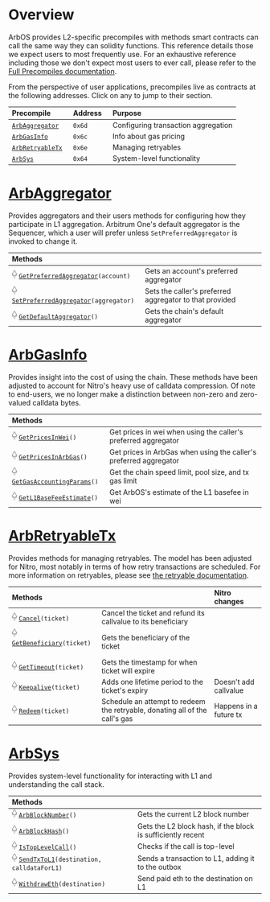 # Overview
ArbOS provides L2-specific precompiles with methods smart contracts can call the same way they can solidity functions. This reference details those we expect users to most frequently use. For an exhaustive reference including those we don't expect most users to ever call, please refer to the [Full Precompiles documentation](Precompiles.md).

From the perspective of user applications, precompiles live as contracts at the following addresses. Click on any to jump to their section.

| Precompile                                 | Address &nbsp; | Purpose                             |
|:-------------------------------------------|:---------------|:------------------------------------|
| [`ArbAggregator`](#ArbAggregator)          | `0x6d`         | Configuring transaction aggregation |
| [`ArbGasInfo`](#ArbGasInfo)                | `0x6c`         | Info about gas pricing              |
| [`ArbRetryableTx`](#ArbRetryableTx) &nbsp; | `0x6e`         | Managing retryables                 |
| [`ArbSys`](#ArbSys)                        | `0x64`         | System-level functionality          |

[ArbAggregator_link]: https://github.com/OffchainLabs/nitro/blob/master/precompiles/ArbAddressTable.go
[ArbGasInfo_link]: https://github.com/OffchainLabs/nitro/blob/master/precompiles/ArbGasInfo.go
[ArbRetryableTx_link]: https://github.com/OffchainLabs/nitro/blob/master/precompiles/ArbRetryableTx.go
[ArbSys_link]: https://github.com/OffchainLabs/nitro/blob/master/precompiles/ArbSys.go

# [ArbAggregator][ArbAggregator_link]<a name=ArbAggregator></a>
Provides aggregators and their users methods for configuring how they participate in L1 aggregation. Arbitrum One's default aggregator is the Sequencer, which a user will prefer unless `SetPreferredAggregator` is invoked to change it.

| Methods                                                                       |                                                         |
|:------------------------------------------------------------------------------|:--------------------------------------------------------|
| [<img src=e.png height=16>][As0] [`GetPreferredAggregator`][A0]`(account)`    | Gets an account's preferred aggregator                  |
| [<img src=e.png height=16>][As1] [`SetPreferredAggregator`][A1]`(aggregator)` | Sets the caller's preferred aggregator to that provided |
| [<img src=e.png height=16>][As2] [`GetDefaultAggregator`][A2]`()`             | Gets the chain's default aggregator                     |

[A0]: https://github.com/OffchainLabs/nitro/blob/704e82bb38ae3ccd70c35e31934c7b45f6c25561/precompiles/ArbAggregator.go#L22
[A1]: https://github.com/OffchainLabs/nitro/blob/704e82bb38ae3ccd70c35e31934c7b45f6c25561/precompiles/ArbAggregator.go#L39
[A2]: https://github.com/OffchainLabs/nitro/blob/704e82bb38ae3ccd70c35e31934c7b45f6c25561/precompiles/ArbAggregator.go#L48

[As0]: https://github.com/OffchainLabs/nitro/blob/704e82bb38ae3ccd70c35e31934c7b45f6c25561/solgen/src/precompiles/ArbAggregator.sol#L28
[As1]: https://github.com/OffchainLabs/nitro/blob/704e82bb38ae3ccd70c35e31934c7b45f6c25561/solgen/src/precompiles/ArbAggregator.sol#L32
[As2]: https://github.com/OffchainLabs/nitro/blob/704e82bb38ae3ccd70c35e31934c7b45f6c25561/solgen/src/precompiles/ArbAggregator.sol#L35


# [ArbGasInfo][ArbGasInfo_link]<a name=ArbGasInfo></a>
Provides insight into the cost of using the chain. These methods have been adjusted to account for Nitro's heavy use of calldata compression. Of note to end-users, we no longer make a distinction between non-zero and zero-valued calldata bytes.

| Methods                                                               |                                                                   |
|:----------------------------------------------------------------------|:------------------------------------------------------------------|
| [<img src=e.png height=16>][GIs1] [`GetPricesInWei`][GI1]`()`         | Get prices in wei when using the caller's preferred aggregator    |
| [<img src=e.png height=16>][GIs3] [`GetPricesInArbGas`][GI3]`()`      | Get prices in ArbGas when using the caller's preferred aggregator |
| [<img src=e.png height=16>][GIs4] [`GetGasAccountingParams`][GI4]`()` | Get the chain speed limit, pool size, and tx gas limit            |
| [<img src=e.png height=16>][GIs11] [`GetL1BaseFeeEstimate`][GI11]`()` | Get ArbOS's estimate of the L1 basefee in wei                     |

[GI1]: https://github.com/OffchainLabs/nitro/blob/3f504c57fba8ddf0759b7a55b4108e0bf5a078b3/precompiles/ArbGasInfo.go#L63
[GI3]: https://github.com/OffchainLabs/nitro/blob/3f504c57fba8ddf0759b7a55b4108e0bf5a078b3/precompiles/ArbGasInfo.go#L99
[GI4]: https://github.com/OffchainLabs/nitro/blob/3f504c57fba8ddf0759b7a55b4108e0bf5a078b3/precompiles/ArbGasInfo.go#L111
[GI11]: https://github.com/OffchainLabs/nitro/blob/3f504c57fba8ddf0759b7a55b4108e0bf5a078b3/precompiles/ArbGasInfo.go#L150

[GIs1]: https://github.com/OffchainLabs/nitro/blob/3f504c57fba8ddf0759b7a55b4108e0bf5a078b3/solgen/src/precompiles/ArbGasInfo.sol#L58
[GIs3]: https://github.com/OffchainLabs/nitro/blob/3f504c57fba8ddf0759b7a55b4108e0bf5a078b3/solgen/src/precompiles/ArbGasInfo.sol#L83
[GIs4]: https://github.com/OffchainLabs/nitro/blob/3f504c57fba8ddf0759b7a55b4108e0bf5a078b3/solgen/src/precompiles/ArbGasInfo.sol#L94
[GIs11]: https://github.com/OffchainLabs/nitro/blob/3f504c57fba8ddf0759b7a55b4108e0bf5a078b3/solgen/src/precompiles/ArbGasInfo.sol#L122

# [ArbRetryableTx][ArbRetryableTx_link]<a name=ArbRetryableTx></a>
Provides methods for managing retryables. The model has been adjusted for Nitro, most notably in terms of how retry transactions are scheduled. For more information on retryables, please see [the retryable documentation](ArbOS.md#Retryables).


| Methods                                                                    |                                                                                    | Nitro changes          |
|:---------------------------------------------------------------------------|:-----------------------------------------------------------------------------------|:-----------------------|
| [<img src=e.png height=16>][RTs0] [`Cancel`][RT0]`(ticket)`                | Cancel the ticket and refund its callvalue to its beneficiary                      |                        |
| [<img src=e.png height=16>][RTs1] [`GetBeneficiary`][RT1]`(ticket)` &nbsp; | Gets the beneficiary of the ticket                                                 |                        |
| [<img src=e.png height=16>][RTs3] [`GetTimeout`][RT3]`(ticket)`            | Gets the timestamp for when ticket will expire                                     |                        |
| [<img src=e.png height=16>][RTs4] [`Keepalive`][RT4]`(ticket)`             | Adds one lifetime period to the ticket's expiry                                    | Doesn't add callvalue  |
| [<img src=e.png height=16>][RTs5] [`Redeem`][RT5]`(ticket)`                | Schedule an attempt to redeem the retryable, donating all of the call's gas &nbsp; | Happens in a future tx |

[RT0]: https://github.com/OffchainLabs/nitro/blob/704e82bb38ae3ccd70c35e31934c7b45f6c25561/precompiles/ArbRetryableTx.go#L184
[RT1]: https://github.com/OffchainLabs/nitro/blob/704e82bb38ae3ccd70c35e31934c7b45f6c25561/precompiles/ArbRetryableTx.go#L171
[RT3]: https://github.com/OffchainLabs/nitro/blob/704e82bb38ae3ccd70c35e31934c7b45f6c25561/precompiles/ArbRetryableTx.go#L115
[RT4]: https://github.com/OffchainLabs/nitro/blob/704e82bb38ae3ccd70c35e31934c7b45f6c25561/precompiles/ArbRetryableTx.go#L132
[RT5]: https://github.com/OffchainLabs/nitro/blob/704e82bb38ae3ccd70c35e31934c7b45f6c25561/precompiles/ArbRetryableTx.go#L36

[RTs0]: https://github.com/OffchainLabs/nitro/blob/704e82bb38ae3ccd70c35e31934c7b45f6c25561/solgen/src/precompiles/ArbRetryableTx.sol#L70
[RTs1]: https://github.com/OffchainLabs/nitro/blob/704e82bb38ae3ccd70c35e31934c7b45f6c25561/solgen/src/precompiles/ArbRetryableTx.sol#L63
[RTs3]: https://github.com/OffchainLabs/nitro/blob/704e82bb38ae3ccd70c35e31934c7b45f6c25561/solgen/src/precompiles/ArbRetryableTx.sol#L45
[RTs4]: https://github.com/OffchainLabs/nitro/blob/704e82bb38ae3ccd70c35e31934c7b45f6c25561/solgen/src/precompiles/ArbRetryableTx.sol#L55
[RTs5]: https://github.com/OffchainLabs/nitro/blob/704e82bb38ae3ccd70c35e31934c7b45f6c25561/solgen/src/precompiles/ArbRetryableTx.sol#L32


# [ArbSys][ArbSys_link]<a name=ArbSys></a>
Provides system-level functionality for interacting with L1 and understanding the call stack.

| Methods                                                                           |                                                             |
|:----------------------------------------------------------------------------------|:------------------------------------------------------------|
| [<img src=e.png height=16>][Ss0] [`ArbBlockNumber`][S0]`()`                       | Gets the current L2 block number                            |
| [<img src=e.png height=16>][Ss1] [`ArbBlockHash`][S1]`()`                         | Gets the L2 block hash, if the block is sufficiently recent |
| [<img src=e.png height=16>][Ss5] [`IsTopLevelCall`][S5]`()`                       | Checks if the call is top-level                             |
| [<img src=e.png height=16>][Ss9] [`SendTxToL1`][S9]`(destination, calldataForL1)` | Sends a transaction to L1, adding it to the outbox          |
| [<img src=e.png height=16>][Ss11] [`WithdrawEth`][S11]`(destination)`             | Send paid eth to the destination on L1                      |

[S0]: https://github.com/OffchainLabs/nitro/blob/704e82bb38ae3ccd70c35e31934c7b45f6c25561/precompiles/ArbSys.go#L30
[S1]: https://github.com/OffchainLabs/nitro/blob/704e82bb38ae3ccd70c35e31934c7b45f6c25561/precompiles/ArbSys.go#L35
[S5]: https://github.com/OffchainLabs/nitro/blob/704e82bb38ae3ccd70c35e31934c7b45f6c25561/precompiles/ArbSys.go#L66
[S9]: https://github.com/OffchainLabs/nitro/blob/704e82bb38ae3ccd70c35e31934c7b45f6c25561/precompiles/ArbSys.go#L98
[S11]: https://github.com/OffchainLabs/nitro/blob/704e82bb38ae3ccd70c35e31934c7b45f6c25561/precompiles/ArbSys.go#L187

[Ss0]: https://github.com/OffchainLabs/nitro/blob/704e82bb38ae3ccd70c35e31934c7b45f6c25561/solgen/src/precompiles/ArbSys.sol#L31
[Ss1]: https://github.com/OffchainLabs/nitro/blob/704e82bb38ae3ccd70c35e31934c7b45f6c25561/solgen/src/precompiles/ArbSys.sol#L37
[Ss5]: https://github.com/OffchainLabs/nitro/blob/704e82bb38ae3ccd70c35e31934c7b45f6c25561/solgen/src/precompiles/ArbSys.sol#L61
[Ss9]: https://github.com/OffchainLabs/nitro/blob/704e82bb38ae3ccd70c35e31934c7b45f6c25561/solgen/src/precompiles/ArbSys.sol#L100
[Ss11]: https://github.com/OffchainLabs/nitro/blob/704e82bb38ae3ccd70c35e31934c7b45f6c25561/solgen/src/precompiles/ArbSys.sol#L92
